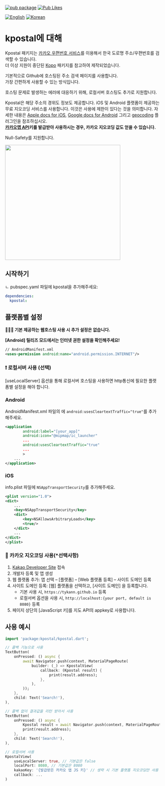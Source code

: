[![pub package](https://img.shields.io/pub/v/kpostal.svg?label=kpostal&color=blue)](https://pub.dev/packages/kpostal)
[![Pub Likes](https://img.shields.io/pub/likes/kpostal)](https://pub.dev/packages/kpostal/score)

[![English](https://img.shields.io/badge/Language-English-blueviolet?style=for-the-badge)](README.md)
[![Korean](https://img.shields.io/badge/Language-Korean-blueviolet?style=for-the-badge)](README.ko-kr.md)


# kpostal에 대해

Kpostal 패키지는 [카카오 우편번호 서비스](https://postcode.map.daum.net/guide)를 이용해서 한국 도로명 주소/우편번호를 검색할 수 있습니다.   
더 이상 지원이 중단된 [Kopo](https://pub.dev/packages/kopo) 패키지를 참고하여 제작되었습니다.

기본적으로 Github에 호스팅된 주소 검색 페이지를 사용합니다.  
가장 간편하게 사용할 수 있는 방식입니다.

호스팅 문제로 발생하는 에러에 대응하기 위해, 로컬서버 호스팅도 추가로 지원합니다.   

Kpostal은 해당 주소의 경위도 정보도 제공합니다. iOS 및 Android 플랫폼이 제공하는 무료 지오코딩 서비스를 사용합니다. 이것은 사용에 제한이 있다는 것을 의미합니다. 자세한 내용은 [Apple docs for iOS](https://developer.apple.com/documentation/corelocation/clgeocoder), [Google docs for Android](https://developer.android.com/reference/android/location/Geocoder) 그리고 [geocoding](https://pub.dev/dev/geocoding/geocoding) 플러그인을 참조하십시오.   
**[카카오맵 API](https://apis.map.kakao.com/web/guide/)키를 발급받아 사용하시는 경우, 카카오 지오코딩 값도 얻을 수 있습니다.**

Null-Safety를 지원합니다.

<div><img src="https://tykann.github.io/kpostal/assets/screenshot.png" width="375"></div>

## 시작하기
ㄴ
pubspec.yaml 파일에 kpostal을 추가해주세요:
```yaml
dependencies:
  kpostal:
```

## 플랫폼별 설정

**🧑🏻‍💻 기본 제공하는 웹호스팅 사용 시 추가 설정은 없습니다.**

**[Android] 릴리즈 모드에서는 인터넷 권한 설정을 확인해주세요!**
```xml
// AndroidManifest.xml
<uses-permission android:name="android.permission.INTERNET"/>
```

### ❗️ 로컬서버 사용 (선택)
[useLocalServer] 옵션을 통해 로컬서버 호스팅을 사용하면 http통신에 필요한 플랫폼별 설정을 해야 합니다.
### Android
AndroidManifest.xml 파일의 <application>에 `android:usesCleartextTraffic="true"`를 추가해주세요.
```xml
<application
        android:label="[your_app]"
        android:icon="@mipmap/ic_launcher"
        ...
        android:usesCleartextTraffic="true"
        ...
        >  
    ...
</application>
```

### iOS
info.plist 파일에 `NSAppTransportSecurity`를 추가해주세요.
```xml
<plist version="1.0">
<dict>
    ...
    <key>NSAppTransportSecurity</key>
    <dict>
        <key>NSAllowsArbitraryLoads</key>
        <true/>
    </dict>
    ...
</dict>
</plist>
```

### 🧩 카카오 지오코딩 사용(*선택사항)
1. [Kakao Developer Site](https://developers.kakao.com) 접속
2. 개발자 등록 및 앱 생성
3. 웹 플랫폼 추가: 앱 선택 – [플랫폼] – [Web 플랫폼 등록] – 사이트 도메인 등록
4. 사이트 도메인 등록: [웹] 플랫폼을 선택하고, [사이트 도메인] 을 등록합니다.
    - 기본 사용 시, `https://tykann.github.io` 등록
    - 로컬서버 옵션을 사용 시, `http://localhost:{your port, default is 8080}` 등록
5. 페이지 상단의 [JavaScript 키]를 지도 API의 appkey로 사용합니다.

## 사용 예시

```dart
import 'package:kpostal/kpostal.dart';

// 콜백 기능으로 사용
TextButton(
    onPressed: () async {
        await Navigator.push(context, MaterialPageRoute(
            builder: (_) => KpostalView(
                callback: (Kpostal result) {
                    print(result.address);
                }, 
            ),
        ));
    },
    child: Text('Search!'),
),

// 콜백 없이 결과값을 리턴 받아서 사용
TextButton(
    onPressed: () async {
        Kpostal result = await Navigator.push(context, MaterialPageRoute(builder: (_) => KpostalView()));
        print(result.address);
    },
    child: Text('Search!'),
),

// 로컬서버 사용
KpostalView(
    useLocalServer: true, // 기본값은 false
    localPort: 8080, // 기본값은 8080
    kakaoKey: '{발급받은 카카오 앱 JS 키}' // 생략 시 기본 플랫폼 지오코딩만 사용
    callback: ...
)
```
